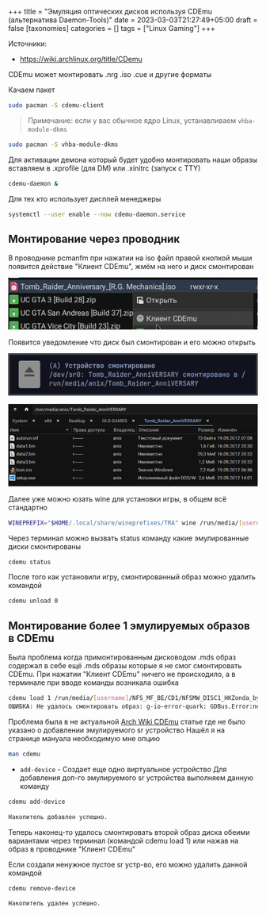 +++
title = "Эмуляция оптических дисков используя CDEmu (альтернатива Daemon-Tools)"
date = 2023-03-03T21:27:49+05:00
draft = false
[taxonomies]
categories = []
tags = ["Linux Gaming"]
+++

Источники:
* https://wiki.archlinux.org/title/CDemu

CDEmu может монтировать .nrg .iso .cue и другие форматы

Качаем пакет
```bash
sudo pacman -S cdemu-client
```

> Примечание: если у вас обычное ядро Linux, устанавливаем ``vhba-module-dkms``
```bash
sudo pacman -S vhba-module-dkms
```

Для активации демона который будет удобно монтировать наши образы вставляем в .xprofile (для DM) или .xinitrc (запуск с TTY)
```bash
cdemu-daemon &
```

Для тех кто использует дисплей менеджеры
```bash
systemctl --user enable --now cdemu-daemon.service
```

## Монтирование через проводник
В проводнике pcmanfm при нажатии на iso файл правой кнопкой мыши появится действие "Клиент CDEmu", жмём на него и диск смонтирован

![](/images/CDEmu-emulate-images/1666680474.png)

Появится уведомление что диск был смонтирован и его можно открыть

![](/images/CDEmu-emulate-images/1666681885.png)

![](/images/CDEmu-emulate-images/1666677451.png)

Далее уже можно юзать wine для установки игры, в общем всё стандартно
```bash
WINEPREFIX="$HOME/.local/share/wineprefixes/TRA" wine /run/media/[username]/Tomb_Raider_AnniVERSARY/setup.exe
```

Через терминал можно вызвать status команду какие эмулированные диски смонтированы
```bash
cdemu status
```

После того как установили игру, смонтированный образ можно удалить командой
```bash
cdemu unload 0
```
## Монтирование более 1 эмулируемых образов в CDEmu
Была проблема когда примонтированным дисководом .mds образ содержал в себе ещё .mds образы которые я не смог смонтировать CDEmu. При нажатии "Клиент CDEmu" ничего не происходило, а в терминале при вводе команды возникала ошибка

```sh
cdemu load 1 /run/media/[username]/NFS_MF_BE/CD1/NFSMW_DISC1_HKZonda_by_P2PZone.org.mds
ОШИБКА: Не удалось смонтировать образ: g-io-error-quark: GDBus.Error:net.sf.cdemu.CDEmuDaemon.errorDaemon.InvalidArgument: Некорректный номер накопителя! (36)
```

Проблема была в не актуальной [Arch Wiki CDEmu](https://wiki.archlinux.org/title/CDemu) статье где не было указано о добавлении эмулируемого sr устройство
Нашёл я на странице мануала необходимую мне опцию
```bash
man cdemu
```

* ``add-device`` - Создает еще одно виртуальное устройство
Для добавления доп-го эмулируемого sr устройства выполняем данную команду
```bash
cdemu add-device
```
```sh
Накопитель добавлен успешно.
```

Теперь наконец-то удалось смонтировать второй образ диска обеими вариантами через терминал (командой cdemu load 1) или нажав на образ в проводнике "Клиент CDEmu"

Если создали ненужное пустое sr устр-во, его можно удалить данной командой
```bash
cdemu remove-device
```
```sh
Накопитель удален успешно.
```

